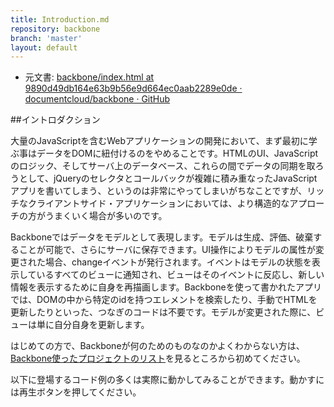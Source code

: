 ```yaml
---
title: Introduction.md
repository: backbone
branch: 'master'
layout: default
---
```


+  元文書: [backbone/index.html at 9890d49db164e63b9b56e9d664ec0aab2289e0de · documentcloud/backbone · GitHub](https://github.com/documentcloud/backbone/blob/9890d49db164e63b9b56e9d664ec0aab2289e0de/index.html "backbone/index.html at 9890d49db164e63b9b56e9d664ec0aab2289e0de · documentcloud/backbone · GitHub")

##イントロダクション

大量のJavaScriptを含むWebアプリケーションの開発において、まず最初に学ぶ事はデータをDOMに紐付けるのをやめることです。HTMLのUI、JavaScriptのロジック、そしてサーバ上のデータベース、これらの間でデータの同期を取ろうとして、jQueryのセレクタとコールバックが複雑に積み重なったJavaScriptアプリを書いてしまう、というのは非常にやってしまいがちなことですが、リッチなクライアントサイド・アプリケーションにおいては、より構造的なアプローチの方がうまくいく場合が多いのです。

Backboneではデータをモデルとして表現します。モデルは生成、評価、破棄することが可能で、さらにサーバに保存できます。UI操作によりモデルの属性が変更された場合、changeイベントが発行されます。イベントはモデルの状態を表示しているすべてのビューに通知され、ビューはそのイベントに反応し、新しい情報を表示するために自身を再描画します。Backboneを使って書かれたアプリでは、DOMの中から特定のidを持つエレメントを検索したり、手動でHTMLを更新したりといった、つなぎのコードは不要です。モデルが変更された際に、ビューは単に自分自身を更新します。 

はじめての方で、Backboneが何のためのものなのかよくわからない方は、[Backbone使ったプロジェクトのリスト](http://backbonejs.org/#examples)を見るところから初めてください。

以下に登場するコード例の多くは実際に動かしてみることができます。動かすには再生ボタンを押してください。 
